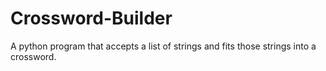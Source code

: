 # Crossword-Builder
A python program that accepts a list of strings and fits those strings into a crossword.
